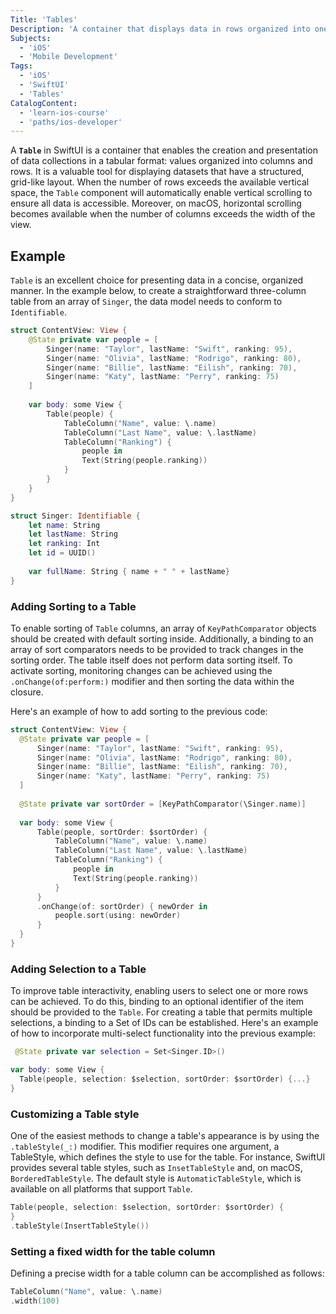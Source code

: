 ```yaml
---
Title: 'Tables' 
Description: 'A container that displays data in rows organized into one or more columns and optionally allows the selection of one or more items.'
Subjects: 
  - 'iOS'
  - 'Mobile Development'
Tags:
  - 'iOS'
  - 'SwiftUI'
  - 'Tables'
CatalogContent:
  - 'learn-ios-course'
  - 'paths/ios-developer'
---
```


A **`Table`** in SwiftUI is a container that enables the creation and presentation of data collections in a tabular format: values organized into columns and rows. It is a valuable tool for displaying datasets that have a structured, grid-like layout. When the number of rows exceeds the available vertical space, the `Table` component will automatically enable vertical scrolling to ensure all data is accessible. Moreover, on macOS, horizontal scrolling becomes available when the number of columns exceeds the width of the view.

## Example

`Table` is an excellent choice for presenting data in a concise, organized manner. In the example below, to create a straightforward three-column table from an array of `Singer`, the data model needs to conform to `Identifiable`.

```swift
struct ContentView: View {
    @State private var people = [
        Singer(name: "Taylor", lastName: "Swift", ranking: 95),
        Singer(name: "Olivia", lastName: "Rodrigo", ranking: 80),
        Singer(name: "Billie", lastName: "Eilish", ranking: 70),
        Singer(name: "Katy", lastName: "Perry", ranking: 75)
    ]
    
    var body: some View {
        Table(people) {
            TableColumn("Name", value: \.name)
            TableColumn("Last Name", value: \.lastName)
            TableColumn("Ranking") {
                people in
                Text(String(people.ranking))
            }
        }
    }
}

struct Singer: Identifiable {
    let name: String
    let lastName: String
    let ranking: Int
    let id = UUID()
    
    var fullName: String { name + " " + lastName}
}
```

### Adding Sorting to a Table

To enable sorting of `Table` columns, an array of `KeyPathComparator` objects should be created with default sorting inside. Additionally, a binding to an array of sort comparators needs to be provided to track changes in the sorting order. The table itself does not perform data sorting itself. To activate sorting, monitoring changes can be achieved using the `.onChange(of:perform:)` modifier and then sorting the data within the closure.

Here's an example of how to add sorting to the previous code:

```swift
struct ContentView: View {
  @State private var people = [
      Singer(name: "Taylor", lastName: "Swift", ranking: 95),
      Singer(name: "Olivia", lastName: "Rodrigo", ranking: 80),
      Singer(name: "Billie", lastName: "Eilish", ranking: 70),
      Singer(name: "Katy", lastName: "Perry", ranking: 75)
  ]
  
  @State private var sortOrder = [KeyPathComparator(\Singer.name)]
  
  var body: some View {
      Table(people, sortOrder: $sortOrder) {
          TableColumn("Name", value: \.name)
          TableColumn("Last Name", value: \.lastName)
          TableColumn("Ranking") {
              people in
              Text(String(people.ranking))
          }
      }
      .onChange(of: sortOrder) { newOrder in
          people.sort(using: newOrder)
      }
  }
}
```

### Adding Selection to a Table

To improve table interactivity, enabling users to select one or more rows can be achieved. To do this, binding to an optional identifier of the item should be provided to the `Table`. For creating a table that permits multiple selections, a binding to a Set of IDs can be established. Here's an example of how to incorporate multi-select functionality into the previous example:

```swift
 @State private var selection = Set<Singer.ID>()

var body: some View {
  Table(people, selection: $selection, sortOrder: $sortOrder) {...}
}
```

### Customizing a Table style

One of the easiest methods to change a table's appearance is by using the `.tableStyle(_:)` modifier. This modifier requires one argument, a TableStyle, which defines the style to use for the table. For instance, SwiftUI provides several table styles, such as `InsetTableStyle` and, on macOS, `BorderedTableStyle`. The default style is `AutomaticTableStyle`, which is available on all platforms that support `Table`.

```swift
Table(people, selection: $selection, sortOrder: $sortOrder) {
} 
.tableStyle(InsertTableStyle())
```

### Setting a fixed width for the table column

Defining a precise width for a table column can be accomplished as follows:

```swift
TableColumn("Name", value: \.name)
.width(100)
```
